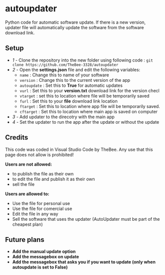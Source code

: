 # autoupdater
Python code for automatic software update. If there is a new version, updater file will automatically update the software from the software download link.

## Setup
- *1* - Clone the repository into the new folder using following code : `git clone https://github.com/TheBee-3328/autoupdater`
- *2* - Open the **settings.json** file and edit the following variables:
  - `name` : Change this to name of your software
  - `version` : Change this to the current version of the app
  - `autoupdate` : Set this to **True** for automatic updates
  - `vurl` : Set this to your **version.txt** download link for the version checl
  - `vtarget` : set this to location where file will be temporarily saved
  - `furl` : Set this to your **file** download link location
  - `ftarget` : Set this to location where app file will be temporarily saved.
  - `cftarget` : Set this to location where main app is saved on computer
- *3* - Add updater to the direcotry with the main app
- *4* - Set the updater to run the app after the update or without the update


## Credits

This code was coded in Visual Studio Code by TheBee. Any use that this page does not allow is prohibited!

**Users are not allowed:**
- to publish the file as their own
- to edit the file and publish it as their own
- sell the file

**Users are allowed to:**
- Use the file for personal use
- Use the file for comercial use
- Edit the file in any way
- Sell the software that uses the updater (AutoUpdater must be part of the cheapest plan)

## Future plans
- **Add the manual update option**
- **Add the messagebox on update**
- **Add the messagebox that asks you if you want to update (only when autoupdate is set to False)**
